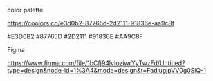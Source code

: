 color palette

https://coolors.co/e3d0b2-87765d-2d2111-91836e-aa9c8f

#E3D0B2
#87765D
#2D2111
#91836E
#AA9C8F

Figma

https://www.figma.com/file/1bCfj94lvIoziwrYyTwzFd/Untitled?type=design&node-id=1%3A4&mode=design&t=FadiugjpVV0g0SiQ-1
